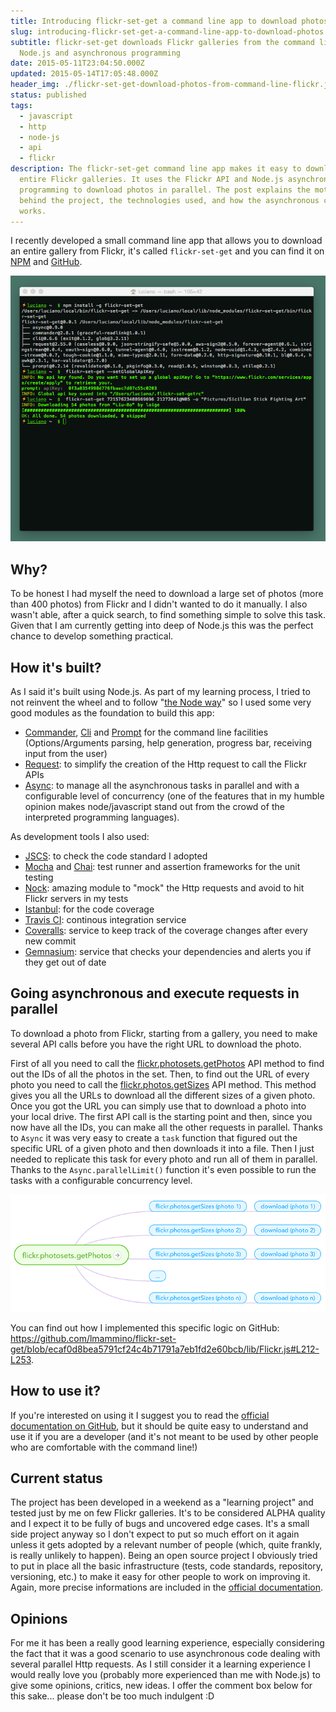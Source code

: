 ```yaml
---
title: Introducing flickr-set-get a command line app to download photos
slug: introducing-flickr-set-get-a-command-line-app-to-download-photos
subtitle: flickr-set-get downloads Flickr galleries from the command line using
  Node.js and asynchronous programming
date: 2015-05-11T23:04:50.000Z
updated: 2015-05-14T17:05:48.000Z
header_img: ./flickr-set-get-download-photos-from-command-line-flickr.jpg
status: published
tags:
  - javascript
  - http
  - node-js
  - api
  - flickr
description: The flickr-set-get command line app makes it easy to download
  entire Flickr galleries. It uses the Flickr API and Node.js asynchronous
  programming to download photos in parallel. The post explains the motivation
  behind the project, the technologies used, and how the asynchronous code
  works.
---
```


I recently developed a small command line app that allows you to download an entire gallery from Flickr, it's called `flickr-set-get` and you can find it on [NPM](https://www.npmjs.com/package/flickr-set-get) and [GitHub](https://github.com/lmammino/flickr-set-get).

![a screenshoot of flickr-set-get](./687474703a2f2f692e696d6775722e636f6d2f4447457059746c2e706e67.png)

## Why?

To be honest I had myself the need to download a large set of photos (more than 400 photos) from Flickr and I didn't wanted to do it manually. I also wasn't able, after a quick search, to find something simple to solve this task. Given that I am currently getting into deep of Node.js this was the perfect chance to develop something practical.

## How it's built?

As I said it's built using Node.js. As part of my learning process, I tried to not reinvent the wheel and to follow "[the Node way](http://thenodeway.io)" so I used some very good modules as the foundation to build this app:

- [Commander](https://www.npmjs.com/package/commander), [Cli](https://www.npmjs.com/package/cli) and [Prompt](https://www.npmjs.com/package/prompt) for the command line facilities (Options/Arguments parsing, help generation, progress bar, receiving input from the user)
- [Request](https://www.npmjs.com/package/request): to simplify the creation of the Http request to call the Flickr APIs
- [Async](https://www.npmjs.com/package/async): to manage all the asynchronous tasks in parallel and with a configurable level of concurrency (one of the features that in my humble opinion makes node/javascript stand out from the crowd of the interpreted programming languages).

As development tools I also used:

- [JSCS](http://jscs.info): to check the code standard I adopted
- [Mocha](http://mochajs.org) and [Chai](http://chaijs.com/): test runner and assertion frameworks for the unit testing
- [Nock](https://www.npmjs.com/package/nock): amazing module to "mock" the Http requests and avoid to hit Flickr servers in my tests
- [Istanbul](https://gotwarlost.github.io/istanbul): for the code coverage
- [Travis CI](https://travis-ci.org): continous integration service
- [Coveralls](https://coveralls.io): service to keep track of the coverage changes after every new commit
- [Gemnasium](https://gemnasium.com): service that checks your dependencies and alerts you if they get out of date

## Going asynchronous and execute requests in parallel

To download a photo from Flickr, starting from a gallery, you need to make several API calls before you have the right URL to download the photo.

First of all you need to call the [flickr.photosets.getPhotos](https://www.flickr.com/services/api/flickr.photosets.getPhotos.html) API method to find out the IDs of all the photos in the set.
Then, to find out the URL of every photo you need to call the [flickr.photos.getSizes](https://www.flickr.com/services/api/flickr.photos.getSizes.html) API method. This method gives you all the URLs to download all the different sizes of a given photo. Once you got the URL you can simply use that to download a photo into your local drive.
The first API call is the starting point and then, since you now have all the IDs, you can make all the other requests in parallel.
Thanks to `Async` it was very easy to create a `task` function that figured out the specific URL of a given photo and then downloads it into a file. Then I just needed to replicate this task for every photo and run all of them in parallel. Thanks to the `Async.parallelLimit()` function it's even possible to run the tasks with a configurable concurrency level.

![flickr-set-get asynchronous requests diagram](./flickr-set-get-requests-diagram.png)

You can find out how I implemented this specific logic on GitHub: https://github.com/lmammino/flickr-set-get/blob/ecaf0d8bea5791cf24c4b71791a7eb1fd2e60bcb/lib/Flickr.js#L212-L253.

## How to use it?

If you're interested on using it I suggest you to read the [official documentation on GitHub](https://github.com/lmammino/flickr-set-get), but it should be quite easy to understand and use it if you are a developer (and it's not meant to be used by other people who are comfortable with the command line!)

## Current status

The project has been developed in a weekend as a "learning project" and tested just by me on few Flickr galleries. It's to be considered ALPHA quality and I expect it to be fully of bugs and uncovered edge cases.
It's a small side project anyway so I don't expect to put so much effort on it again unless it gets adopted by a relevant number of people (which, quite frankly, is really unlikely to happen).
Being an open source project I obviously tried to put in place all the basic infrastructure (tests, code standards, repository, versioning, etc.) to make it easy for other people to work on improving it. Again, more precise informations are included in the [official documentation](https://github.com/lmammino/flickr-set-get).

## Opinions

For me it has been a really good learning experience, especially considering the fact that it was a good scenario to use asynchronous code dealing with several parallel Http requests.
As I still consider it a learning experience I would really love you (probably more experienced than me with Node.js) to give some opinions, critics, new ideas.
I offer the comment box below for this sake... please don't be too much indulgent :D
